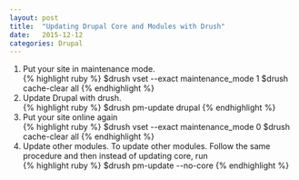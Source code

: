 ```yaml
---
layout: post
title:  "Updating Drupal Core and Modules with Drush"
date:   2015-12-12
categories: Drupal
---
```


<ol>
	<li>Put your site in maintenance mode. </li>
{% highlight ruby %}
$drush vset --exact maintenance_mode 1
$drush cache-clear all
{% endhighlight %}
<li>Update Drupal with drush. </li>
{% highlight ruby %}
$drush pm-update drupal
{% endhighlight %}
<li>Put your site online again

</li>
{% highlight ruby %}
$drush vset --exact maintenance_mode 0
$drush cache-clear all
{% endhighlight %}

<li>Update other modules. To update other modules. Follow the same procedure and then instead of updating core, run</li>
{% highlight ruby %}
$drush pm-update --no-core
{% endhighlight %}

</ol>






